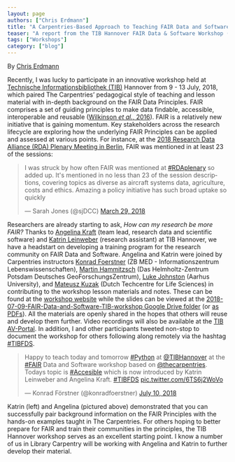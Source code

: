 ```yaml
---
layout: page
authors: ["Chris Erdmann"]
title: "A Carpentries-Based Approach to Teaching FAIR Data and Software Principles"
teaser: "A report from the TIB Hannover FAIR Data & Software Workshop (9-13 July, 2018)"
tags: ["Workshops"]
category: ["blog"]
---
```


By [Chris Erdmann](https://twitter.com/libcce)

Recently, I was lucky to participate in an innovative workshop held at [Technische Informationsbibliothek 
(TIB)](https://www.tib.eu/en/) Hannover from 9 - 13 July, 2018, which paired The Carpentries’ pedagogical 
style of teaching and lesson material with in-depth background on the FAIR Data Principles. FAIR comprises a 
set of guiding principles to make data findable, accessible, interoperable and reusable 
([Wilkinson _et al._, 2016](https://doi.org/10.1038/sdata.2016.18)). FAIR is a relatively new initiative 
that is gaining momentum. Key stakeholders across the research lifecycle are exploring how the underlying 
FAIR Principles can be applied and assessed at various points. For instance, at the [2018 Research Data Alliance (RDA) 
Plenary Meeting in Berlin](https://www.rd-alliance.org/plenaries/rda-eleventh-plenary-meeting-berlin-germany), 
FAIR was mentioned in at least 23 of the sessions:

<blockquote class="twitter-tweet" data-lang="en"><p lang="en" dir="ltr">I was struck by how often FAIR was mentioned at <a href="https://twitter.com/hashtag/RDAplenary?src=hash&amp;ref_src=twsrc%5Etfw">#RDAplenary</a> so added up. It&#39;s mentioned in no less than 23 of the session descriptions, covering topics as diverse as aircraft systems data, agriculture, costs and ethics. Amazing a policy initiative has such broad uptake so quickly</p>&mdash; Sarah Jones (@sjDCC) <a href="https://twitter.com/sjDCC/status/979260449303814144?ref_src=twsrc%5Etfw">March 29, 2018</a>
</blockquote>
<script async src="https://platform.twitter.com/widgets.js" charset="utf-8"></script>

Researchers are already starting to ask, _How can my research be more FAIR?_ Thanks to 
[Angelina Kraft](https://www.tib.eu/en/research-development/non-textual-materials/focus-of-work/research-data/) 
(team lead, research data and scientific software) and 
[Katrin Leinweber](https://www.tib.eu/en/research-development/non-textual-materials/focus-of-work/scientific-software/) 
(research assistant) at TIB Hannover, we have a headstart on developing a training program for the research community on 
FAIR Data and Software. Angelina and Katrin were joined by Carpentries instructors 
[Konrad Foerstner](https://twitter.com/konradfoerstner) (ZB MED - Informationszentrum Lebenswissenschaften), 
[Martin Hammitzsch](https://twitter.com/mrtnhmtz) (Das Helmholtz-Zentrum Potsdam Deutsches GeoForschungsZentrum), 
[Luke Johnston](https://twitter.com/lwjohnst) (Aarhus University), and [Mateusz Kuzak](https://twitter.com/matkuzak) 
(Dutch Techcentre for Life Sciences) in contributing to the workshop lesson materials and notes. These  can be 
found at the [workshop website](https://tibhannover.github.io/2018-07-09-FAIR-Data-and-Software/) while the slides can be 
viewed at the [2018-07-09-FAIR-Data-and-Software-TIB-workshop Google Drive folder](https://drive.google.com/drive/folders/1JO-0SjKw52ICbNSHZuqdXjdIZIrh3Alp) 
(or [as PDFs](https://tib.eu/cloud/s/tXSt3j7Bg3ySdXY)). All the materials are openly shared in the hopes that others will 
reuse and develop them further. Video recordings will also be available at the [TIB AV-Portal](https://av.tib.eu/). In 
addition, I and other participants tweeted non-stop to document the workshop for others following along remotely via the 
hashtag [#TIBFDS](https://twitter.com/search?f=tweets&vertical=default&q=%23TIBFDS&src=typd).

<blockquote class="twitter-tweet" data-lang="en"><p lang="en" dir="ltr">Happy to teach today and tomorrow <a href="https://twitter.com/hashtag/Python?src=hash&amp;ref_src=twsrc%5Etfw">#Python</a> at <a href="https://twitter.com/TIBHannover?ref_src=twsrc%5Etfw">@TIBHannover</a> at the <a href="https://twitter.com/hashtag/FAIR?src=hash&amp;ref_src=twsrc%5Etfw">#FAIR</a> Data and Software workshop based on <a href="https://twitter.com/thecarpentries?ref_src=twsrc%5Etfw">@thecarpentries</a>. Todays topic is <a href="https://twitter.com/hashtag/Accesible?src=hash&amp;ref_src=twsrc%5Etfw">#Accesible</a> which is now introduced by Katrin Leinweber and Angelina Kraft. <a href="https://twitter.com/hashtag/TIBFDS?src=hash&amp;ref_src=twsrc%5Etfw">#TIBFDS</a> <a href="https://t.co/6TS6j2WoVo">pic.twitter.com/6TS6j2WoVo</a></p>&mdash; Konrad Förstner (@konradfoerstner) <a href="https://twitter.com/konradfoerstner/status/1016583405612552192?ref_src=twsrc%5Etfw">July 10, 2018</a>
</blockquote>
<script async src="https://platform.twitter.com/widgets.js" charset="utf-8"></script>

Katrin (left) and Angelina (pictured above) demonstrated that you can successfully pair background information on the 
FAIR Principles with the hands-on examples taught in The Carpentries. For others hoping to better prepare for FAIR and 
train their communities in the principles, the TIB Hannover workshop serves as an excellent starting point. I know a 
number of us in Library Carpentry will be working with Angelina and Katrin to further develop their material.
